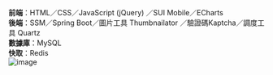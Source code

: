 **前端**：HTML／CSS／JavaScript (jQuery) ／SUI Mobile／ECharts <br/>
**後端**：SSM／Spring Boot／圖片工具 Thumbnailator ／驗證碼Kaptcha／調度工具 Quartz <br/>
**數據庫**：MySQL <br/>
**快取**：Redis <br/>
![image](https://github.com/Zac5566/o2o_springboot/blob/master/%E9%8C%84%E8%A3%BD_2020_07_29_20_42_27_932.gif)
